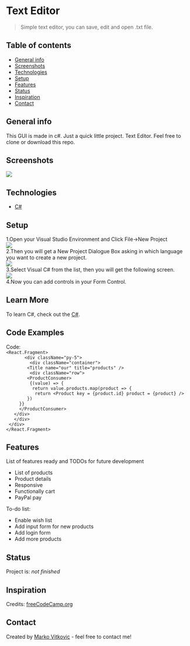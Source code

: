 # Text Editor
> Simple text editor, you can save, edit and open .txt file. 

## Table of contents
* [General info](#general-info)
* [Screenshots](#screenshots)
* [Technologies](#technologies)
* [Setup](#setup)
* [Features](#features)
* [Status](#status)
* [Inspiration](#inspiration)
* [Contact](#contact)

## General info
This GUI is made in c#. Just a quick little project. Text Editor. Feel free to clone or download this repo.

## Screenshots
![](https://github.com/MarkoVitkovic/csh_GUI-MyEditor/blob/master/Bez%20naslova.png)

## Technologies
* [C#](https://docs.microsoft.com/en-us/dotnet/csharp/)

## Setup
1.Open your Visual Studio Environment and Click File->New Project</br>
![](http://csharp.net-informations.com/gui/img/new-project.png)</br>
2.Then you will get a New Project Dialogue Box asking in which language you want to create a new project.</br>
![](http://csharp.net-informations.com/gui/img/visual-studio.png)</br>
3.Select Visual C# from the list, then you will get the following screen.</br>
![](http://csharp.net-informations.com/gui/img/form-control.png)</br>
4.Now you can add controls in your Form Control.</br>


## Learn More


To learn C#, check out the [C#](https://docs.microsoft.com/en-us/dotnet/csharp/).

## Code Examples
Code:</br>
 `<React.Fragment>`</br>
 `       <div className="py-5">`</br>
 `         <div className="container">`</br>
  `        <Title name="our" title="products" />`</br>
   `         <div className="row">`</br>
    `        <ProductConsumer>`</br>
     `         {(value) => {`</br>
      `          return value.products.map(product => {`</br>
       `           return <Product key = {product.id} product = {product} />`</br>
        `        })`</br>
         `     }}`</br>
       `     </ProductConsumer>`</br>
       `   </div>`</br>
       `   </div>`</br>
       ` </div>`</br>
      `</React.Fragment>`</br>


## Features
List of features ready and TODOs for future development
* List of products
* Product details
* Responsive
* Functionally cart
* PayPal pay

To-do list:
* Enable wish list
* Add input form for new products
* Add login form
* Add more products

## Status
Project is: _not finished_

## Inspiration
Credits: [freeCodeCamp.org](https://www.youtube.com/channel/UC8butISFwT-Wl7EV0hUK0BQ)

## Contact
Created by [Marko Vitkovic](https://github.com/MarkoVitkovic) - feel free to contact me!
